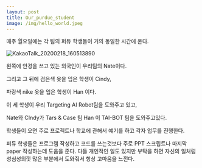 ```yaml
---
layout: post
title: Our_purdue_student
image: /img/hello_world.jpeg
---
```


매주 월요일에는 각 팀의 퍼듀 학생들이 거의 동일한 시간에 온다.

![KakaoTalk_20200218_160513890](https://user-images.githubusercontent.com/46337218/74778835-66a01680-526a-11ea-9b87-af552e6e78b6.jpg)



왼쪽에 안경을 쓰고 있는 외국인이 우리팀의 Nate이다.

그리고 그 뒤에 검은색 옷을 입은 학생이 Cindy, 

파랑색 nike 옷을 입은 학생이 Han 이다.

이 세 학생이 우리 Targeting AI Robot팀을 도와주고 있고,

Nate와 CIndy가 Tars & Case 팀 Han 이 TAI-BOT 팀을 도와주고있다.

학생들이 오면 주로 프로젝트나 학교에 관해서 얘기를 하고 각자 업무를 진행한다. 

퍼듀 학생들은 프로그램 작성하고 코드를 쓰는것보다 주로 PPT 스크립트나 마지막 paper 작성하는데 도움을 준다.
다들 개인적인 일도 있지만 부탁을 하면 자신의 일처럼 성심성의껏 
많은 부분에서 도와줘서 항상 고마움을 느낀다.